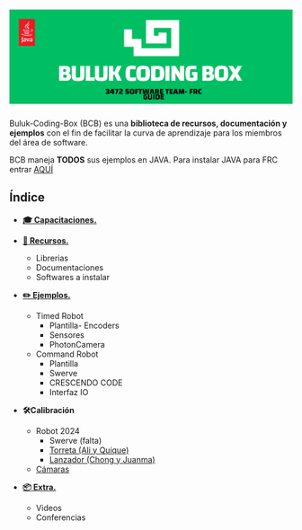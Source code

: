 # ![BULUK-CODING-BOX](/Images/BCBLOGO.png)

Buluk-Coding-Box (BCB) es una **biblioteca de recursos, documentación y ejemplos** con el fin de facilitar la curva de aprendizaje para los miembros del área de software.

BCB maneja **TODOS** sus ejemplos en JAVA. Para instalar JAVA para FRC entrar [AQUÍ](https://docs.wpilib.org/en/stable/docs/zero-to-robot/step-2/wpilib-setup.html)

## Índice

- **[🎓 Capacitaciones.](/Tabs/Capacitaciones.md)**

- **[📄 Recursos.](/Tabs/Recursos.md)**
  - Librerias
  - Documentaciones
  - Softwares a instalar

- **[✏️ Ejemplos.](/Tabs/Ejemplos.md)**
  - Timed Robot
    - Plantilla- Encoders
    - Sensores
    - PhotonCamera
  - Command Robot
    - Plantilla
    - Swerve
    - CRESCENDO CODE
    - Interfaz IO

- **🛠️Calibración**

  - Robot 2024
    - Swerve (falta)
    - [Torreta (Ali y Quique)](https://github.com/Imcab/CalibracionTorreta)
    - [Lanzador (Chong y Juanma)](https://github.com/Imcab/CalibracionLanzador)
  - [Cámaras](https://github.com/Imcab/CalibracionCamara)

- **[📦 Extra.](/Tabs/Extra.md)**
  - Videos
  - Conferencias
